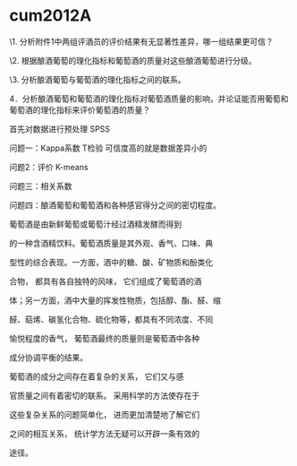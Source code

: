 # cum2012A
\1. 分析附件1中两组评酒员的评价结果有无显著性差异，哪一组结果更可信？

\2. 根据酿酒葡萄的理化指标和葡萄酒的质量对这些酿酒葡萄进行分级。

\3. 分析酿酒葡萄与葡萄酒的理化指标之间的联系。

4．分析酿酒葡萄和葡萄酒的理化指标对葡萄酒质量的影响，并论证能否用葡萄和葡萄酒的理化指标来评价葡萄酒的质量？

                                                      





首先对数据进行预处理 SPSS

问题一：Kappa系数 T检验  可信度高的就是数据差异小的

问题2：评价 K-means 

问题三：相关系数

问题四：酿酒葡萄和葡萄酒和各种感官得分之间的密切程度。



葡萄酒是由新鲜葡萄或葡萄汁经过酒精发酵而得到

的一种含酒精饮料。葡萄酒质量是其外观、香气、口味、典

型性的综合表现。一方面，酒中的糖、酸、矿物质和酚类化

合物， 都具有各自独特的风味， 它们组成了葡萄酒的酒

体；另一方面，酒中大量的挥发性物质，包括醇、酯、醛、缩

醛、萜烯、碳氢化合物、硫化物等，都具有不同浓度、不同

愉悦程度的香气， 葡萄酒最终的质量则是葡萄酒中各种

成分协调平衡的结果。

葡萄酒的成分之间存在着复杂的关系， 它们又与感

官质量之间有着密切的联系。 采用科学的方法使存在于

这些复杂关系的问题简单化， 进而更加清楚地了解它们

之间的相互关系， 统计学方法无疑可以开辟一条有效的

途径。



